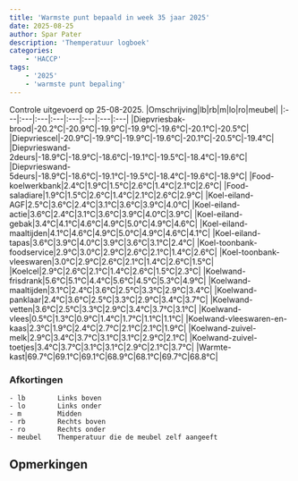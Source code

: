```yaml
---
title: 'Warmste punt bepaald in week 35 jaar 2025'
date: 2025-08-25
author: Spar Pater
description: 'Themperatuur logboek'
categories:
    - 'HACCP'
tags:
    - '2025'
    - 'warmste punt bepaling'
---
```

Controle uitgevoerd op 25-08-2025.
|Omschrijving|lb|rb|m|lo|ro|meubel|
|:---|:---|:---|:---|:---|:---|:---|:---|
|Diepvriesbak-brood|-20.2°C|-20.9°C|-19.9°C|-19.9°C|-19.6°C|-20.1°C|-20.5°C|
|Diepvriescel|-20.9°C|-19.9°C|-19.9°C|-19.6°C|-20.1°C|-20.5°C|-19.4°C|
|Diepvrieswand-2deurs|-18.9°C|-18.9°C|-18.6°C|-19.1°C|-19.5°C|-18.4°C|-19.6°C|
|Diepvrieswand-5deurs|-18.9°C|-18.6°C|-19.1°C|-19.5°C|-18.4°C|-19.6°C|-18.9°C|
|Food-koelwerkbank|2.4°C|1.9°C|1.5°C|2.6°C|1.4°C|2.1°C|2.6°C|
|Food-saladiare|1.9°C|1.5°C|2.6°C|1.4°C|2.1°C|2.6°C|2.9°C|
|Koel-eiland-AGF|2.5°C|3.6°C|2.4°C|3.1°C|3.6°C|3.9°C|4.0°C|
|Koel-eiland-actie|3.6°C|2.4°C|3.1°C|3.6°C|3.9°C|4.0°C|3.9°C|
|Koel-eiland-gebak|3.4°C|4.1°C|4.6°C|4.9°C|5.0°C|4.9°C|4.6°C|
|Koel-eiland-maaltijden|4.1°C|4.6°C|4.9°C|5.0°C|4.9°C|4.6°C|4.1°C|
|Koel-eiland-tapas|3.6°C|3.9°C|4.0°C|3.9°C|3.6°C|3.1°C|2.4°C|
|Koel-toonbank-foodservice|2.9°C|3.0°C|2.9°C|2.6°C|2.1°C|1.4°C|2.6°C|
|Koel-toonbank-vleeswaren|3.0°C|2.9°C|2.6°C|2.1°C|1.4°C|2.6°C|1.5°C|
|Koelcel|2.9°C|2.6°C|2.1°C|1.4°C|2.6°C|1.5°C|2.3°C|
|Koelwand-frisdrank|5.6°C|5.1°C|4.4°C|5.6°C|4.5°C|5.3°C|4.9°C|
|Koelwand-maaltijden|3.1°C|2.4°C|3.6°C|2.5°C|3.3°C|2.9°C|3.4°C|
|Koelwand-panklaar|2.4°C|3.6°C|2.5°C|3.3°C|2.9°C|3.4°C|3.7°C|
|Koelwand-vetten|3.6°C|2.5°C|3.3°C|2.9°C|3.4°C|3.7°C|3.1°C|
|Koelwand-vlees|0.5°C|1.3°C|0.9°C|1.4°C|1.7°C|1.1°C|1.1°C|
|Koelwand-vleeswaren-en-kaas|2.3°C|1.9°C|2.4°C|2.7°C|2.1°C|2.1°C|1.9°C|
|Koelwand-zuivel-melk|2.9°C|3.4°C|3.7°C|3.1°C|3.1°C|2.9°C|2.1°C|
|Koelwand-zuivel-toetjes|3.4°C|3.7°C|3.1°C|3.1°C|2.9°C|2.1°C|3.7°C|
|Warmte-kast|69.7°C|69.1°C|69.1°C|68.9°C|68.1°C|69.7°C|68.8°C|

### Afkortingen
    - lb        Links boven
    - lo        Links onder
    - m         Midden
    - rb        Rechts boven
    - ro        Rechts onder
    - meubel    Themperatuur die de meubel zelf aangeeft

## Opmerkingen


